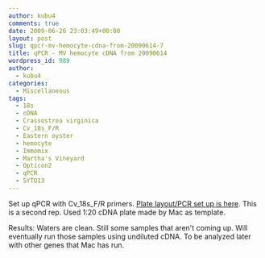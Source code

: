 ```yaml
---
author: kubu4
comments: true
date: 2009-06-26 23:03:49+00:00
layout: post
slug: qpcr-mv-hemocyte-cdna-from-20090614-7
title: qPCR - MV hemocyte cDNA from 20090614
wordpress_id: 989
author:
  - kubu4
categories:
  - Miscellaneous
tags:
  - 18s
  - cDNA
  - Crassostrea virginica
  - Cv_18s_F/R
  - Eastern oyster
  - hemocyte
  - Immomix
  - Martha's Vineyard
  - Opticon2
  - qPCR
  - SYTO13
---
```


Set up qPCR with Cv_18s_F/R primers. [Plate layout/PCR set up is here](http://eagle.fish.washington.edu/Arabidopsis/Notebook%20Workup%20Files/20090626-01.jpg). This is a second rep. Used 1:20 cDNA plate made by Mac as template.

Results: Waters are clean. Still some samples that aren't coming up. Will eventually run those samples using undiluted cDNA. To be analyzed later with other genes that Mac has run.
